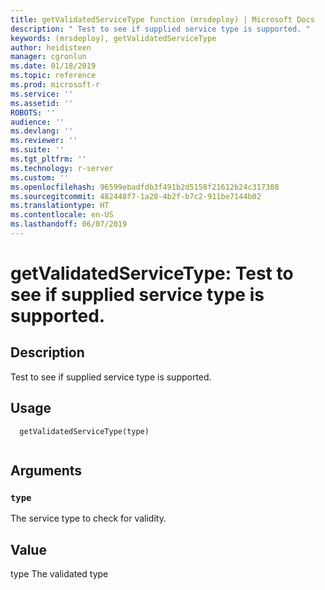 ```yaml
---
title: getValidatedServiceType function (mrsdeploy) | Microsoft Docs
description: " Test to see if supplied service type is supported. "
keywords: (mrsdeploy), getValidatedServiceType
author: heidisteen
manager: cgronlun
ms.date: 01/18/2019
ms.topic: reference
ms.prod: microsoft-r
ms.service: ''
ms.assetid: ''
ROBOTS: ''
audience: ''
ms.devlang: ''
ms.reviewer: ''
ms.suite: ''
ms.tgt_pltfrm: ''
ms.technology: r-server
ms.custom: ''
ms.openlocfilehash: 96599ebadfdb3f491b2d5158f21612b24c317308
ms.sourcegitcommit: 482448f7-1a28-4b2f-b7c2-911be7144b02
ms.translationtype: HT
ms.contentlocale: en-US
ms.lasthandoff: 06/07/2019
---
```

 # <a name="getvalidatedservicetype-test-to-see-if-supplied-service-type-is-supported"></a>getValidatedServiceType: Test to see if supplied service type is supported. 
 ## <a name="description"></a>Description
 
Test to see if supplied service type is supported.
 
 
 ## <a name="usage"></a>Usage

```   
  getValidatedServiceType(type)
 
```
 
 ## <a name="arguments"></a>Arguments

   
  
 ### `type`
 The service type to check for validity. 
  
 
 
 ## <a name="value"></a>Value
 
type The validated type
 
